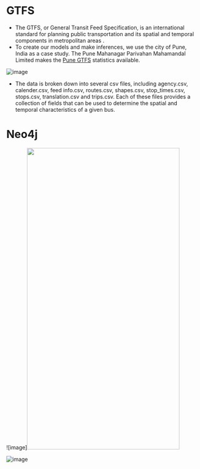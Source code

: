 # GTFS

* The GTFS, or General Transit Feed Specification, is an international standard for planning public transportation and its spatial and temporal components in metropolitan areas . 
* To create our models and make inferences, we use the city of Pune, India as a case study. The Pune Mahanagar Parivahan Mahamandal Limited makes the [Pune GTFS](http://opendata.punecorporation.org/Citizen/CitizenDatasets/Index?categoryId=15) statistics available. 

![image](https://user-images.githubusercontent.com/79207846/184502043-8c598f00-d5c4-4d48-b1df-0947f87e9e10.png)
 
* The data is broken down into several csv files, including agency.csv, calender.csv, feed info.csv, routes.csv, shapes.csv, stop\_times.csv, stops.csv, translation.csv and trips.csv. Each of these files provides a collection of fields that can be used to determine the spatial and temporal characteristics of a given bus.

# Neo4j

![image]<img src="https://user-images.githubusercontent.com/79207846/184502020-48db9132-30bd-435f-a319-c1d9a7998e1e.png" width="400" height="790">

![image](https://user-images.githubusercontent.com/79207846/184502020-48db9132-30bd-435f-a319-c1d9a7998e1e.png)

